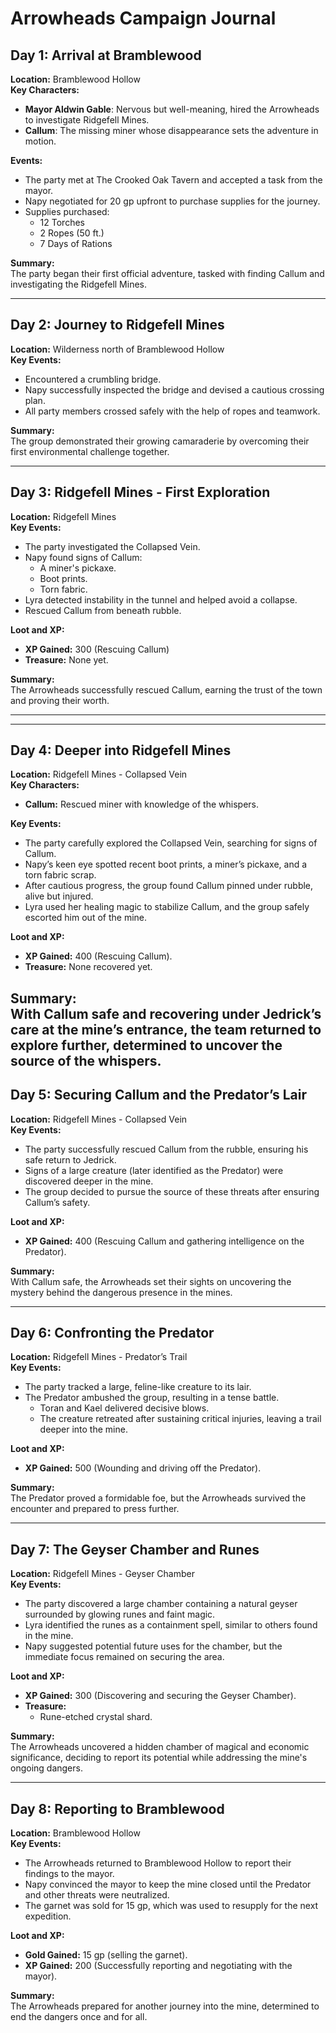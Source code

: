# Arrowheads Campaign Journal

## Day 1: Arrival at Bramblewood
**Location:** Bramblewood Hollow  
**Key Characters:**  
- **Mayor Aldwin Gable**: Nervous but well-meaning, hired the Arrowheads to investigate Ridgefell Mines.  
- **Callum**: The missing miner whose disappearance sets the adventure in motion.  

**Events:**  
- The party met at The Crooked Oak Tavern and accepted a task from the mayor.  
- Napy negotiated for 20 gp upfront to purchase supplies for the journey.  
- Supplies purchased:  
  - 12 Torches  
  - 2 Ropes (50 ft.)  
  - 7 Days of Rations  

**Summary:**  
The party began their first official adventure, tasked with finding Callum and investigating the Ridgefell Mines.

---

## Day 2: Journey to Ridgefell Mines
**Location:** Wilderness north of Bramblewood Hollow  
**Key Events:**  
- Encountered a crumbling bridge.  
- Napy successfully inspected the bridge and devised a cautious crossing plan.  
- All party members crossed safely with the help of ropes and teamwork.  

**Summary:**  
The group demonstrated their growing camaraderie by overcoming their first environmental challenge together.

---

## Day 3: Ridgefell Mines - First Exploration
**Location:** Ridgefell Mines  
**Key Events:**  
- The party investigated the Collapsed Vein.  
- Napy found signs of Callum:  
  - A miner's pickaxe.  
  - Boot prints.  
  - Torn fabric.  
- Lyra detected instability in the tunnel and helped avoid a collapse.  
- Rescued Callum from beneath rubble.  

**Loot and XP:**  
- **XP Gained:** 300 (Rescuing Callum)  
- **Treasure:** None yet.  

**Summary:**  
The Arrowheads successfully rescued Callum, earning the trust of the town and proving their worth.

---

---

## Day 4: Deeper into Ridgefell Mines
**Location:** Ridgefell Mines - Collapsed Vein  
**Key Characters:**  
- **Callum:** Rescued miner with knowledge of the whispers.  

**Key Events:**  
- The party carefully explored the Collapsed Vein, searching for signs of Callum.  
- Napy’s keen eye spotted recent boot prints, a miner’s pickaxe, and a torn fabric scrap.  
- After cautious progress, the group found Callum pinned under rubble, alive but injured.  
- Lyra used her healing magic to stabilize Callum, and the group safely escorted him out of the mine.  

**Loot and XP:**  
- **XP Gained:** 400 (Rescuing Callum).  
- **Treasure:** None recovered yet.  

**Summary:**  
With Callum safe and recovering under Jedrick’s care at the mine’s entrance, the team returned to explore further, determined to uncover the source of the whispers.
---

## Day 5: Securing Callum and the Predator’s Lair
**Location:** Ridgefell Mines - Collapsed Vein  
**Key Events:**  
- The party successfully rescued Callum from the rubble, ensuring his safe return to Jedrick.  
- Signs of a large creature (later identified as the Predator) were discovered deeper in the mine.  
- The group decided to pursue the source of these threats after ensuring Callum’s safety.  

**Loot and XP:**  
- **XP Gained:** 400 (Rescuing Callum and gathering intelligence on the Predator).  

**Summary:**  
With Callum safe, the Arrowheads set their sights on uncovering the mystery behind the dangerous presence in the mines.

---

## Day 6: Confronting the Predator
**Location:** Ridgefell Mines - Predator’s Trail  
**Key Events:**  
- The party tracked a large, feline-like creature to its lair.  
- The Predator ambushed the group, resulting in a tense battle.  
  - Toran and Kael delivered decisive blows.  
  - The creature retreated after sustaining critical injuries, leaving a trail deeper into the mine.  

**Loot and XP:**  
- **XP Gained:** 500 (Wounding and driving off the Predator).  

**Summary:**  
The Predator proved a formidable foe, but the Arrowheads survived the encounter and prepared to press further.

---

## Day 7: The Geyser Chamber and Runes
**Location:** Ridgefell Mines - Geyser Chamber  
**Key Events:**  
- The party discovered a large chamber containing a natural geyser surrounded by glowing runes and faint magic.  
- Lyra identified the runes as a containment spell, similar to others found in the mine.  
- Napy suggested potential future uses for the chamber, but the immediate focus remained on securing the area.  

**Loot and XP:**  
- **XP Gained:** 300 (Discovering and securing the Geyser Chamber).  
- **Treasure:**  
  - Rune-etched crystal shard.  

**Summary:**  
The Arrowheads uncovered a hidden chamber of magical and economic significance, deciding to report its potential while addressing the mine's ongoing dangers.

---

## Day 8: Reporting to Bramblewood
**Location:** Bramblewood Hollow  
**Key Events:**  
- The Arrowheads returned to Bramblewood Hollow to report their findings to the mayor.  
- Napy convinced the mayor to keep the mine closed until the Predator and other threats were neutralized.  
- The garnet was sold for 15 gp, which was used to resupply for the next expedition.  

**Loot and XP:**  
- **Gold Gained:** 15 gp (selling the garnet).  
- **XP Gained:** 200 (Successfully reporting and negotiating with the mayor).  

**Summary:**  
The Arrowheads prepared for another journey into the mine, determined to end the dangers once and for all.

